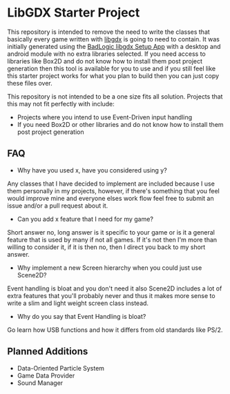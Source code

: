 # LibGDX Starter Project

This repository is intended to remove the need to write the classes that basically every game written with [libgdx](https://github.com/libgdx/libgdx) is going to need to contain. It was initially generated using the [BadLogic libgdx Setup App](https://libgdx.badlogicgames.com/download.html) with a desktop and android module with no extra libraries selected. If you need access to libraries like Box2D and do not know how to install them post project generation then this tool is available for you to use and if you still feel like this starter project works for what you plan to build then you can just copy these files over.

This repository is not intended to be a one size fits all solution. Projects that this may not fit perfectly with include:

+ Projects where you intend to use Event-Driven input handling
+ If you need Box2D or other libraries and do not know how to install them post project generation

## FAQ

+ Why have you used x, have you considered using y?

Any classes that I have decided to implement are included because I use them personally in my projects, however, if there's something that you feel would improve mine and everyone elses work flow feel free to submit an issue and/or a pull request about it.

+ Can you add x feature that I need for my game?

Short answer no, long answer is it specific to your game or is it a general feature that is used by many if not all games. If it's not then I'm more than willing to consider it, if it is then no, then I direct you back to my short answer.

+ Why implement a new Screen hierarchy when you could just use Scene2D?

Event handling is bloat and you don't need it also Scene2D includes a lot of extra features that you'll probably never and thus it makes more sense to write a slim and light weight screen class instead.

+ Why do you say that Event Handling is bloat?

Go learn how USB functions and how it differs from old standards like PS/2.

## Planned Additions

+ Data-Oriented Particle System
+ Game Data Provider
+ Sound Manager
